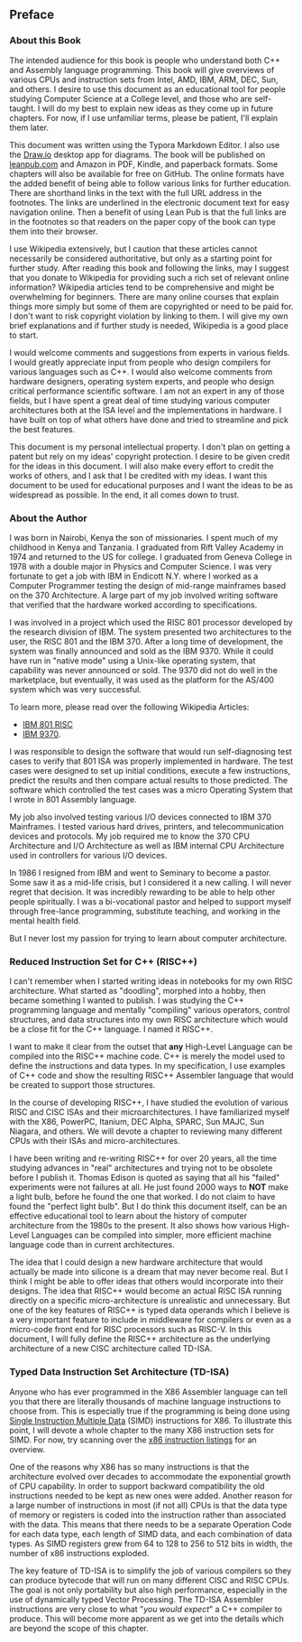 ## Preface

### About this Book

The intended audience for this book is people who understand both C++ and Assembly language programming. This book will give overviews of various CPUs and instruction sets from Intel, AMD, IBM, ARM, DEC, Sun, and others. I desire to use this document as an educational tool for people studying Computer Science at a College level, and those who are self-taught. I will do my best to explain new ideas as they come up in future chapters. For now, if I use unfamiliar terms, please be patient, I'll explain them later.

This document was written using the Typora Markdown Editor. I also use the <u>Draw.io</u> desktop app for diagrams. The book will be published on [leanpub.com](https://leanpub.com/) and Amazon in PDF, Kindle, and paperback formats. Some chapters will also be available for free on GitHub. The online formats have the added benefit of being able to follow various links for further education. There are shorthand links in the text with the full URL address in the footnotes. The links are underlined in the electronic document text for easy navigation online. Then a benefit of using Lean Pub is that the full links are in the footnotes so that readers on the paper copy of the book can type them into their browser.

I use Wikipedia extensively, but I caution that these articles cannot necessarily be considered authoritative, but only as a starting point for further study. After reading this book and following the links, may I suggest that you donate to Wikipedia for providing such a rich set of relevant online information? Wikipedia articles tend to be comprehensive and might be overwhelming for beginners. There are many online courses that explain things more simply but some of them are copyrighted or need to be paid for. I don't want to risk copyright violation by linking to them. I will give my own brief explanations and if further study is needed, Wikipedia is a good place to start.

I would welcome comments and suggestions from experts in various fields. I would greatly appreciate input from people who design compilers for various languages such as C++. I would also welcome comments from hardware designers, operating system experts, and people who design critical performance scientific software. I am not an expert in any of those fields, but I have spent a great deal of time studying various computer architectures both at the ISA level and the implementations in hardware. I have built on top of what others have done and tried to streamline and pick the best features.

This document is my personal intellectual property. I don't plan on getting a patent but rely on my ideas' copyright protection. I desire to be given credit for the ideas in this document. I will also make every effort to credit the works of others, and I ask that I be credited with my ideas. I want this document to be used for educational purposes and I want the ideas to be as widespread as possible. In the end, it all comes down to trust.

### About the Author

I was born in Nairobi, Kenya the son of missionaries. I spent much of my childhood in Kenya and Tanzania. I graduated from Rift Valley Academy in 1974 and returned to the US for college. I graduated from Geneva College in 1978 with a double major in Physics and Computer Science. I was very fortunate to get a job with IBM in Endicott N.Y. where I worked as a Computer Programmer testing the design of mid-range mainframes based on the 370 Architecture. A large part of my job involved writing software that verified that the hardware worked according to specifications.

I was involved in a project which used the RISC 801 processor developed by the research division of IBM. The system presented two architectures to the user, the RISC 801 and the IBM 370. After a long time of development, the system was finally announced and sold as the IBM 9370. While it could have run in "native mode" using a Unix-like operating system, that capability was never announced or sold. The 9370 did not do well in the marketplace, but eventually, it was used as the platform for the AS/400 system which was very successful.

To learn more, please read over the following Wikipedia Articles:

  * [IBM 801 RISC](https://en.wikipedia.org/wiki/IBM_801)
  * [IBM 9370](https://en.wikipedia.org/wiki/IBM_9370).

I was responsible to design the software that would run self-diagnosing test cases to verify that 801 ISA was properly implemented in hardware. The test cases were designed to set up initial conditions, execute a few instructions, predict the results and then compare actual results to those predicted. The software which controlled the test cases was a micro Operating System that I wrote in 801 Assembly language.

My job also involved testing various I/O devices connected to IBM 370 Mainframes. I tested various hard drives, printers, and telecommunication devices and protocols. My job required me to know the 370 CPU Architecture and I/O Architecture as well as IBM internal CPU Architecture used in controllers for various I/O devices.

In 1986 I resigned from IBM and went to Seminary to become a pastor. Some saw it as a mid-life crisis, but I considered it a new calling. I will never regret that decision. It was incredibly rewarding to be able to help other people spiritually. I was a bi-vocational pastor and helped to support myself through free-lance programming, substitute teaching, and working in the mental health field.

But I never lost my passion for trying to learn about computer architecture. 

### Reduced Instruction Set for C++ (RISC++)

I can't remember when I started writing ideas in notebooks for my own RISC architecture. What started as "doodling", morphed into a hobby, then became something I wanted to publish. I was studying the C++ programming language and mentally "compiling" various operators, control structures, and data structures into my own RISC architecture which would be a close fit for the C++ language. I named it RISC++.

I want to make it clear from the outset that **any** High-Level Language can be compiled into the RISC++ machine code. C++ is merely the model used to define the instructions and data types. In my specification, I use examples of C++ code and show the resulting RISC++ Assembler language that would be created to support those structures. 

In the course of developing RISC++, I have studied the evolution of various RISC and CISC ISAs and their microarchitectures. I have familiarized myself with the X86, PowerPC, Itanium, DEC Alpha,  SPARC, Sun MAJC, Sun Niagara, and others. We will devote a chapter to reviewing many different CPUs with their ISAs and micro-architectures.

I have been writing and re-writing RISC++ for over 20 years, all the time studying advances in "real" architectures and trying not to be obsolete before I publish it. Thomas Edison is quoted as saying that all his "failed" experiments were not failures at all. He just found 2000 ways to **NOT** make a light bulb, before he found the one that worked. I do not claim to have found the "perfect light bulb". But I do think this document itself, can be an effective educational tool to learn about the history of computer architecture from the 1980s to the present. It also shows how various High-Level Languages can be compiled into simpler, more efficient machine language code than in current architectures.

The idea that I could design a new hardware architecture that would actually be made into silicone is a dream that may never become real. But I think I might be able to offer ideas that others would incorporate into their designs. The idea that RISC++ would become an actual RISC ISA running directly on a specific micro-architecture is unrealistic and unnecessary. But one of the key features of RISC++ is typed data operands which I believe is a very important feature to include in middleware for compilers or even as a  micro-code front end for RISC processors such as RISC-V. In this document, I will fully define the RISC++ architecture as the underlying architecture of a new CISC architecture called TD-ISA. 

### Typed Data Instruction Set Architecture (TD-ISA)

Anyone who has ever programmed in the X86 Assembler language can tell you that there are literally thousands of machine language instructions to choose from. This is especially true if the programming is being done using  [Single Instruction Multiple Data](https://en.wikipedia.org/wiki/Single_instruction,_multiple_data)  (SIMD) instructions for X86. To illustrate this point, I will devote a whole chapter to the many X86 instruction sets for SIMD. For now, try scanning over the [x86 instruction listings](https://en.wikipedia.org/wiki/X86_instruction_listings) for an overview.

One of the reasons why X86 has so many instructions is that the architecture evolved over decades to accommodate the exponential growth of CPU capability. In order to support backward compatibility the old instructions needed to be kept as new ones were added. Another reason for a large number of instructions in most (if not all) CPUs is that the data type of memory or registers is coded into the instruction rather than associated with the data. This means that there needs to be a separate Operation Code for each data type, each length of SIMD data, and each combination of data types. As SIMD registers grew from 64 to 128 to 256 to 512 bits in width, the number of x86 instructions exploded.

The key feature of TD-ISA is to simplify the job of various compilers so they can produce bytecode that will run on many different CISC and RISC CPUs. The goal is not only portability but also high performance, especially in the use of dynamically typed Vector Processing. The TD-ISA Assembler instructions are very close to what "*you would expect*" a C++ compiler to produce. This will become more apparent as we get into the details which are beyond the scope of this chapter.







